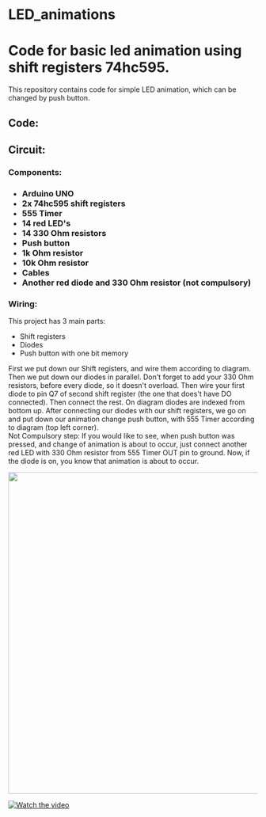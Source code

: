
# LED_animations

<h1>Code for basic led animation using shift registers 74hc595.</h1>

<p>This repository contains code for simple LED animation, which can be changed by push button.</p>

<h2>Code:</h2>

<h2>Circuit:</h2>
<h3>Components:<h3>
<ul>
  <li>Arduino UNO</li>
  <li>2x 74hc595 shift registers</li>
  <li>555 Timer</li>
  <li>14 red LED's</li>
  <li>14 330 Ohm resistors</li>
  <li>Push button</li>
  <li>1k Ohm resistor</li>
  <li>10k Ohm resistor</li>
  <li>Cables</li>
  <li>Another red diode and 330 Ohm resistor (not compulsory)</li>
</ul>
<h3>Wiring:</h3>
<p>This project has 3 main parts:</p>
<ul>
  <li>Shift registers</li>
  <li>Diodes</li>
  <li>Push button with one bit memory</li>
</ul>
<p>First we put down our Shift registers, and wire them according to diagram. Then we put down our diodes in parallel. Don't forget to add your 330 Ohm resistors, before every diode, so it doesn't overload. Then wire your first diode to pin Q7 of second shift register (the one that does't have DO connected). Then connect the rest. On diagram diodes are indexed from bottom up. After connecting our diodes with our shift registers, we go on and put down our animation change push button, with 555 Timer according to diagram (top left corner). <br> Not Compulsory step: If you would like to see, when push button was pressed, and change of animation is about to occur, just connect another red LED with 330 Ohm resistor from 555 Timer OUT pin to ground. Now, if the diode is on, you know that animation is about to occur.</p>
<img src="https://youtu.be/PzLpVxbFlUU" width="650">

[![Watch the video](https://i.imgur.com/vKb2F1B.png)](https://www.youtube.com/embed/PzLpVxbFlUU)



